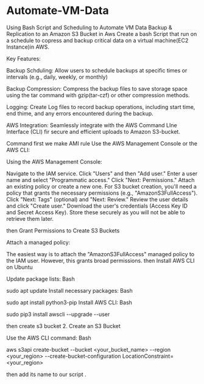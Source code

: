 # Automate-VM-Data
Using Bash Script and Scheduling to Automate VM Data Backup &amp; Replication to an Amazon S3 Bucket in Aws
Create a bash Script that run on a schedule to copress and backup critical data on a virtual machine(EC2 Instance)in AWS.

Key Features:

Backup Schduling: Allow users to schedule backups at specific times or intervals (e.g., daily, weekly, or monthly)

Backup Compression: Compress the backup files to save storage space using the tar command with gzip(tar-czf) or other compression methods.

Logging: Create Log files to record backup operations, including start time, end thime, and any errors encountered during the backup.

AWS Integration: Seamlessly integrate with the AWS Command LIne Interface (CLI) fir secure and efficient uploads to Amazon S3-bucket.

Command 
first we make AMI rule 
Use the AWS Management Console or the AWS CLI:

Using the AWS Management Console:

Navigate to the IAM service.
Click "Users" and then "Add user."
Enter a user name and select "Programmatic access."
Click "Next: Permissions."
Attach an existing policy or create a new one. For S3 bucket creation, you'll need a policy that grants the necessary permissions (e.g., "AmazonS3FullAccess").
Click "Next: Tags" (optional) and "Next: Review."
Review the user details and click "Create user."
Download the user's credentials (Access Key ID and Secret Access Key). Store these securely as you will not be able to retrieve them later.

then 
Grant Permissions to Create S3 Buckets

Attach a managed policy:

The easiest way is to attach the "AmazonS3FullAccess" managed policy to the IAM user. However, this grants broad permissions.
then 
Install AWS CLI on Ubuntu

Update package lists:
Bash

sudo apt update
Install necessary packages:
Bash

sudo apt install python3-pip
Install AWS CLI:
Bash

sudo pip3 install awscli --upgrade --user 

then create s3 bucket 
2. Create an S3 Bucket

Use the AWS CLI command:
Bash

aws s3api create-bucket --bucket <your_bucket_name> --region <your_region> --create-bucket-configuration LocationConstraint=<your_region>

then add its name to our script .



